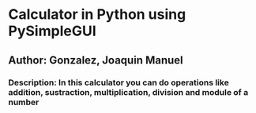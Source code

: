 # Calculator in Python using PySimpleGUI
## Author: Gonzalez, Joaquin Manuel
### Description: In this calculator you can do operations like addition, sustraction, multiplication, division and module of a number
